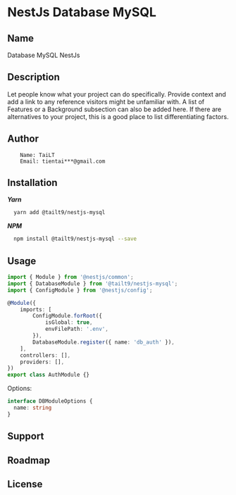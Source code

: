 # NestJs Database MySQL
## Name
Database MySQL NestJs

## Description
Let people know what your project can do specifically. Provide context and add a link to any reference visitors might be unfamiliar with. A list of Features or a Background subsection can also be added here. If there are alternatives to your project, this is a good place to list differentiating factors.

## Author
```text
    Name: TaiLT
    Email: tientai***@gmail.com
```
## Installation
***Yarn***
```bash
  yarn add @tailt9/nestjs-mysql
```

***NPM***
```bash
  npm install @tailt9/nestjs-mysql --save
```

## Usage

```typescript
import { Module } from '@nestjs/common';
import { DatabaseModule } from '@tailt9/nestjs-mysql';
import { ConfigModule } from '@nestjs/config';

@Module({
    imports: [
        ConfigModule.forRoot({
            isGlobal: true,
            envFilePath: '.env',
        }),
        DatabaseModule.register({ name: 'db_auth' }),
    ],
    controllers: [],
    providers: [],
})
export class AuthModule {}

```
Options:
```typescript
interface DBModuleOptions {
  name: string
}
```
## Support

## Roadmap

## License
